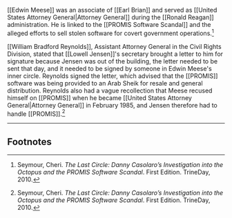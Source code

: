 [[Edwin Meese]] was an associate of [[Earl Brian]] and served as [[United States Attorney General|Attorney General]] during the [[Ronald Reagan]] administration. He is linked to the [[PROMIS Software Scandal]] and the alleged efforts to sell stolen software for covert government operations.[^1]

[[William Bradford Reynolds]], Assistant Attorney General in the Civil Rights Division, stated that [[Lowell Jensen]]'s secretary brought a letter to him for signature because Jensen was out of the building, the letter needed to be sent that day, and it needed to be signed by someone in Edwin Meese's inner circle. Reynolds signed the letter, which advised that the [[PROMIS]] software was being provided to an Arab Sheik for resale and general distribution. Reynolds also had a vague recollection that Meese recused himself on [[PROMIS]] when he became [[United States Attorney General|Attorney General]] in February 1985, and Jensen therefore had to handle [[PROMIS]].[^1]

---
## Footnotes

[^1]: Seymour, Cheri. *The Last Circle: Danny Casolaro’s Investigation into the Octopus and the PROMIS Software Scandal*. First Edition. TrineDay, 2010.